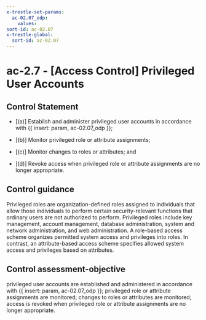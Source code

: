 ```yaml
---
x-trestle-set-params:
  ac-02.07_odp:
    values:
sort-id: ac-02.07
x-trestle-global:
  sort-id: ac-02.07
---
```


# ac-2.7 - \[Access Control\] Privileged User Accounts

## Control Statement

- \[(a)\] Establish and administer privileged user accounts in accordance with {{ insert: param, ac-02.07_odp }};

- \[(b)\] Monitor privileged role or attribute assignments;

- \[(c)\] Monitor changes to roles or attributes; and

- \[(d)\] Revoke access when privileged role or attribute assignments are no longer appropriate.

## Control guidance

Privileged roles are organization-defined roles assigned to individuals that allow those individuals to perform certain security-relevant functions that ordinary users are not authorized to perform. Privileged roles include key management, account management, database administration, system and network administration, and web administration. A role-based access scheme organizes permitted system access and privileges into roles. In contrast, an attribute-based access scheme specifies allowed system access and privileges based on attributes.

## Control assessment-objective

privileged user accounts are established and administered in accordance with {{ insert: param, ac-02.07_odp }};
privileged role or attribute assignments are monitored;
changes to roles or attributes are monitored;
access is revoked when privileged role or attribute assignments are no longer appropriate.
